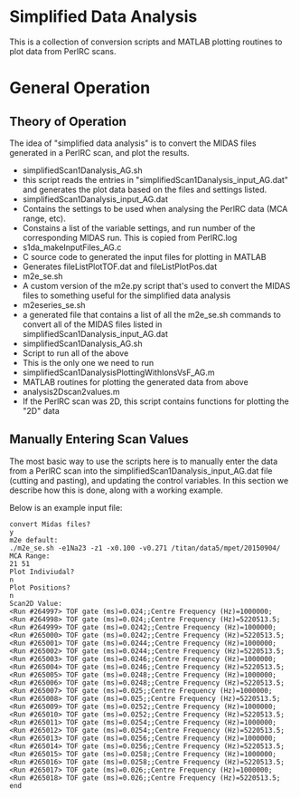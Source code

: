 # Simplified Data Analysis

This is a collection of conversion scripts and MATLAB plotting routines to plot data from PerlRC scans.

# General Operation

## Theory of Operation

The idea of "simplified data analysis" is to convert the MIDAS files generated in a PerlRC scan, and plot
the results.

* simplifiedScan1Danalysis_AG.sh
 * this script reads the entries in "simplifiedScan1Danalysis_input_AG.dat" and generates the plot data
based on the files and settings listed.
* simplifiedScan1Danalysis_input_AG.dat
 * Contains the settings to be used when analysing the PerlRC data (MCA range, etc).
 * Constains a list of the variable settings, and run number of the corresponding MIDAS run. This is copied
from PerlRC.log
* s1da_makeInputFiles_AG.c
 * C source code to generated the input files for plotting in MATLAB
 * Generates fileListPlotTOF.dat and fileListPlotPos.dat
* m2e_se.sh
 * A custom version of the m2e.py script that's used to convert the MIDAS files to something useful for the
simplified data analysis
* m2eseries_se.sh
 * a generated file that contains a list of all the m2e_se.sh commands to convert all of the MIDAS files 
listed in simplifiedScan1Danalysis_input_AG.dat
* simplifiedScan1Danalysis_AG.sh
 * Script to run all of the above
 * This is the only one we need to run
* simplifiedScan1DanalysisPlottingWithIonsVsF_AG.m
 * MATLAB routines for plotting the generated data from above
* analysis2Dscan2values.m
 * If the PerlRC scan was 2D, this script contains functions for plotting the "2D" data

## Manually Entering Scan Values

The most basic way to use the scripts here is to manually enter the data from a PerlRC scan into the 
simplifiedScan1Danalysis_input_AG.dat file (cutting and pasting), and updating the control variables. In
this section we describe how this is done, along with a working example.

Below is an example input file:

    convert Midas files?
    y
    m2e default:
    ./m2e_se.sh -e1Na23 -z1 -x0.100 -v0.271 /titan/data5/mpet/20150904/
    MCA Range:
    21 51
    Plot Indiviudal?
    n
    Plot Positions?
    n
    Scan2D Value:
    <Run #264997> TOF gate (ms)=0.024;;Centre Frequency (Hz)=1000000;
    <Run #264998> TOF gate (ms)=0.024;;Centre Frequency (Hz)=5220513.5;
    <Run #264999> TOF gate (ms)=0.0242;;Centre Frequency (Hz)=1000000;
    <Run #265000> TOF gate (ms)=0.0242;;Centre Frequency (Hz)=5220513.5;
    <Run #265001> TOF gate (ms)=0.0244;;Centre Frequency (Hz)=1000000;
    <Run #265002> TOF gate (ms)=0.0244;;Centre Frequency (Hz)=5220513.5;
    <Run #265003> TOF gate (ms)=0.0246;;Centre Frequency (Hz)=1000000;
    <Run #265004> TOF gate (ms)=0.0246;;Centre Frequency (Hz)=5220513.5;
    <Run #265005> TOF gate (ms)=0.0248;;Centre Frequency (Hz)=1000000;
    <Run #265006> TOF gate (ms)=0.0248;;Centre Frequency (Hz)=5220513.5;
    <Run #265007> TOF gate (ms)=0.025;;Centre Frequency (Hz)=1000000;
    <Run #265008> TOF gate (ms)=0.025;;Centre Frequency (Hz)=5220513.5;
    <Run #265009> TOF gate (ms)=0.0252;;Centre Frequency (Hz)=1000000;
    <Run #265010> TOF gate (ms)=0.0252;;Centre Frequency (Hz)=5220513.5;
    <Run #265011> TOF gate (ms)=0.0254;;Centre Frequency (Hz)=1000000;
    <Run #265012> TOF gate (ms)=0.0254;;Centre Frequency (Hz)=5220513.5;
    <Run #265013> TOF gate (ms)=0.0256;;Centre Frequency (Hz)=1000000;
    <Run #265014> TOF gate (ms)=0.0256;;Centre Frequency (Hz)=5220513.5;
    <Run #265015> TOF gate (ms)=0.0258;;Centre Frequency (Hz)=1000000;
    <Run #265016> TOF gate (ms)=0.0258;;Centre Frequency (Hz)=5220513.5;
    <Run #265017> TOF gate (ms)=0.026;;Centre Frequency (Hz)=1000000;
    <Run #265018> TOF gate (ms)=0.026;;Centre Frequency (Hz)=5220513.5;
    end
